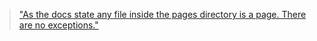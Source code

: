 > ["As the docs state any file inside the pages directory is a page. There are no exceptions."](https://spectrum.chat/next-js/general/exclude-jest-test-files-from-nextjs-build~70245b4c-3bdb-45c1-8862-44175a71022f)
